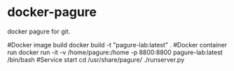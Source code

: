 # docker-pagure
docker pagure for git.

#Docker image build
docker build -t "pagure-lab:latest" . 
#Docker container run
docker run -it -v /home/pagure:/home -p 8800:8800 pagure-lab:latest /bin/bash
#Service start
cd /usr/share/pagure/
./runserver.py
